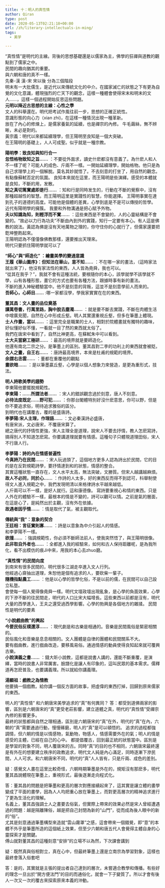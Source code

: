 ```yaml
---
title: 十：明人的真性情
author: Qiran
type: post
date: 2020-05-13T02:21:18+00:00
url: /zh/literary-intellectuals-in-ming/
tags:
  - 美学

---
```

“真性情”是明代的主線。背後的思想基礎還是以儒家為主，佛學的狂禪與道教的觀點到了儒家之中。  
民間的趣向猶其的重要。  
與六朝和唐的真不一樣。  
先秦-漢 漢-宋 宋以後 分為三個階段  
明末有一大批儒生，是近代以來傳統文化的中介。在國家滅亡的狀態之下有更為自覺的文化意識，體現強烈的亡天下的觀念，這樣一種體會使得宋末和明末的文人……，這樣一個過程開始反思這些問題。  
**元明以降近古思想的主線：心性之學**  
文人的科舉還在。明代把考試作風往前一步，思想的正確正統性。  
意識形態的向心力（xian zhi)，在這樣一種情況出現一種革新。  
放在了內心的修煉上，是儒家養氣的延續，也是禪宗的內修。 牛毛繭絲，無不辨晰，未必是對的。  
黃宗義：明代以來都延續理學，但王陽明至良知是一個大突破。  
在王陽明的基礎上，人人可成聖。似乎就是一種宗教。

**陽明學：致良知與知行合一**  
**忽悟格物致知之旨……** ：不要從外面求，讀史什麽都沒有意義了。為什麽人和人不一樣了呢？可能人的成色、斤兩不一樣。一開始延續理學，開始格物。他只是為自己求理學上的一個解脫。莫名其妙就悟了。不去刻意的打坐了，用自然的觀念。有點像蘇軾否定的氛圍。 良知本來就在這里，而王陽明是些演繹。感受的本體就是良知，不斷的用，发散。   
**知之真切篤實處即是行……** ：知和行是同時发生的，行動在不斷的覺察中，沒有那種超越性的智慧。而王陽明這里是實踐性的智慧，你能選擇。 王陽明事實在達到孔子的道德的高度。可能他是個體的差異，心學到底是不是可以傳授的哲學。  
近代有陽明學的擁簇。 我要和外物溝通是把心賦予外物。  
**夫以知識為知，則輕浮而不實……** ：這些東西是不會變的，人的心靈結構是不會變的。“故必以力行為功夫”不斷由內到外的實踐，知行一定要有本心。有人這是佛教的說法。黃認為佛是沒有天地萬物之理的，你守住你的心就行了，但儒家還要把亁坤整飭起來。  
王陽明認為不僅僅像佛教那樣，還要推出天理來。  
明代只要抓住陽明學就可以了

**“師心”與“師造化” ：繪畫美學的變通意識**  
**王履《華山圖序》：但知法在華山，意不知……**&nbsp;：不在哪一家的畫法，（這時家法就出來了），他沒有家法性的東西，人人皆為堯舜，我也可以。  
“從其在我乎？”，我就不會有這種法統，要根隨你的本心，該學就學不該學就不學，山有各種形態，畫它的方式也要有各種方法，跟據時事有新的畫法。  
不斷的進入神秘體驗當中。他不是刻意的背叛，這並不是刻意學前人而來的。  
**吾師心，心師目……**&nbsp;:哪一家都沒學，學我家實實在在的東西。

**董其昌：文人畫的品位奠基**  
**讀萬卷書，行萬里路，胸中脫去塵濁……**&nbsp;：就是要不斷去實踐，不斷在肉體生活中增廣見聞，自然在心中形成丘壑。明人其實還重視丘壑，但多在筆墨上體現。  
**士人作畫，當以……**&nbsp;：這里完全是職業的士人，相對於院體畫就有獨特的趣味，好似懂好似不懂，一看就一目了然的東西就太俗了。  
我們在唐宋中看到了，自然比神更高，在蘇軾朱中可以看到。  
**士大夫當窮工極研……**&nbsp;：最高的境界就是要師造化。  
他還有南北二宗之分。是筆墨上的區別。董其昌對二李的功利上的東西就會被貶。  
**文人之畫，自王右……**&nbsp;：唐詩最高境界，本來是杜甫的規範的境界。  
**余謂右丞雲……**&nbsp;：董都在重覆他的觀點  
**畫欲暗……**&nbsp;：是以筆墨贏丘壑，心學是以個人想象力來營造，是更為重形式，技法。

**明人詩歌美學的趨勢**  
李東陽他要擺脫規範性。  
**李東陽：……所謂法者……**&nbsp;：宋人的錯誤觀念過於刻意，唐人不刻意。  
**必待法度既定……野可犯……**&nbsp;：你那台閣體特別好沒什麽意思，你可以野，但是你不要追求俗，明待追求雅俗的區分。  
到明代也在講覆古，覆的是盛唐詩。  
**李夢陽:宋人主理，作理語……**&nbsp;：文必秦漢詩必盛唐，  
有唐宋派，文必唐宋，不覆唐宋算了。  
總之唐代的抒情性更強，宋人主理全是道理，說宋人不要去抒情，教人怎麽寫詩，搞得別人不知道怎麽寫。你要講道理就要有情感。這種句子只體現道理田俗，宋人不行唐人行。

**李夢陽：詩的內在情感普遍性**  
**今真詩乃在民間……**&nbsp;：宋人玩過頭了，這個地方更多人認為詩出於民間，它的目的是在反對規範詩學，要抒情達到和的狀態，情感的整合。  
其實這種狀態一直存在，文人水平太高，無法突破，文勝質。但宋人越講越麻煩。  
**故人不必同，同於心……**&nbsp;：作詩的人太多，好的東西反而得不到認可，科舉制使得文人進入規範之中，我們发現明清以來格律詩水平越來越低。  
人斤兩可以不一樣，是好人就行。這和康德像。 寫詩要重視心和情的東西。只是人外在的體驗不一樣，最根本的情是不變的，詩可以觀可以情。之前是氣的層面，在這是心了，是純然出於主觀，沒有外在依據。  
**故遇者因乎情……**&nbsp;：情是取代了氣，被主觀取代。

**傳統與“我”：意象的契合**  
**王廷相：言征實則寡……**&nbsp;：詩是以意象為中介引起人的情感。  
和李夢陽不一樣。  
**欲擅……**&nbsp;：強調規範性，你必須不斷師法前人，使我突然悟了，與王陽明很像。  
**此非取自外者也……**&nbsp;：全都進入我的經驗來，如何和古人保持距離呢，是為我所化，看不出模仿的痕Ji中來，用我的本心去zhuo磨。

**“真性情”的民間向度**  
到南宋有很多民間的，明代很多江湖走卒進入文人行列。  
他經過心齋抽出道理，朱恕他是個有追求的人，要砍柴一輩子。  
**隨機指點農工……**&nbsp;：他是以心學的哲學化俗，不是以前的儒，在民間可以自己設立私墪。  
會使每一個人覺得像堯舜一樣。明代文壇政壇出現亂象，是心學的負面效果，心學的下滲不斷的往民間走，明代的人口比宋大幅增長。這些東西以前都是沒有，明代大量的西學進入，王夫之還受過西學影響。心學的勃興是各個地方的雜揉。 民間性是明代的要素

**“小說戲曲教”的興起**  
**今要民俗反樸還淳……**&nbsp;：現代劇是和古樂是相通的。音樂是民間風俗是緊密相關的。  
民俗風化和音樂是息息相關的。文人團體是自律的團體和民間關系不大。  
要有戲曲教，進行戲曲改造，要移風易俗。通過情感的動員使得良知起來就可覆興古樂。  
**小說演義之書……**&nbsp;：錢大昕小說教，這都是說書人講的，還能不斷重覆，是演繹，當時的說書人非常厲害。臉譜化是讓人有印象的，這叫民眾的基本需求。儒釋道再怎麽普及，也要講義理。所以就給你講義理。

**湯顯祖：戲教之為情教**  
他要搞一個戲教。給你講一個反方面的故事，把虛偉的東西打掉，回歸到原來儒家的東西。

明人的“真性情” 和六朝唐宋美學追求的“真”有何異同？ 答：都受到道佛兩家的影響，區別是六朝唐宋的“真”更受老莊影響，建立道體之真，明代的“真性情”受禪宗內修的影響更多。  
最終的狀態都與自然之理相通，區別是六朝唐宋的“真”在外，明代的“真”在內，六朝的“真”需要通過行動，慢慢硺磨，明人的“真”是可以頓悟的。 追求的過程都強調情，但六朝的情是以情感物，氣動物，物感人，情感需要外在的氣；明人的情是感受的主體，已經在自己的心中。 都提倡覆古，回到最正統的狀態當中。區別是是學習的對象不同，明人覆唐宋的古。同時“真”的目的也不相同，六朝唐宋最終還是有外在的想要建立秩序的政教追求，明代文人純是內心滿足，同時逐漸下滲民間，人人可求。和六朝唐宋不同，明代的“真”人人皆有，只是斤兩、成色的差別。

疑：感覺文人畫在這里比較奇怪，六朝時期筆墨是外在的，規矩沒有那麽多，明代董其昌說體現在筆墨上，重視形式，最後逐漸走向程式化。

答：董其昌的問題是把筆墨和更高的層次對應接續起來了，這其實是讓立體的畫學變成了平面的畫學，因為人人均把重心放在筆墨上，而對更高層次的精神追求進行了更為生活化的理解。  
名義上，董其昌強調士人之畫要去俗氣，但實際上帶來的效果必然是宋人曾經遭遇過的問題：越是隔離陳俗，越是把自己封閉為新的“山門”，從而成為後人眼中的新的“俗”。  
尤其是刻意通過筆墨構型來造就“雲山霧罩”之感，這會帶來一個錯覺，即“意”的本體不外乎是筆墨所造的這個紙上效果，但至少六朝和唐五代人會覺得主體自身的心靈探索才是關鍵。  
傅山就對董其昌的這種刻意“安排”的立場不以為然，下次課會講到

疑：既然真與俗相對立，真在心中，但最終筆墨上還是立南宗為學習對象，這樣也最終會落入俗套吧

答：是的，其實就是主張的提出者自己達到的層次，未嘗適合教學和傳播。有些好的理念一旦出於“開方便法門”的目的而通俗化，就會一下子變質了。所以才會有後人一次又一次的覆古來探索原來本義的沖動。